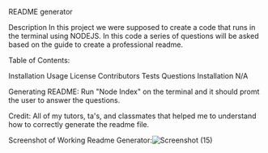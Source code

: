 README generator


Description
In this project we were supposed to create a code that runs in the terminal using NODEJS. In this code a series of questions will be asked based on the guide to create a professional readme.

Table of Contents:

Installation
Usage
License
Contributors
Tests
Questions
Installation
N/A

Generating README:
Run "Node Index" on the terminal and it should promt the user to answer the questions.

Credit: All of my tutors, ta's, and classmates that helped me to understand how to correctly generate the readme file.


Screenshot of Working Readme Generator:![Screenshot (15)](https://user-images.githubusercontent.com/125221411/236004007-f4913dda-e2ed-45da-8108-952ba40cfa64.png)
